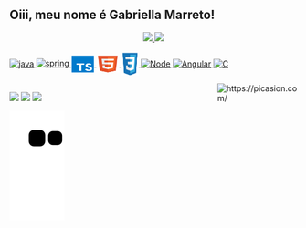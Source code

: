 ## Oiii, meu nome é Gabriella Marreto!
<div align="center">
  <a href="https://github.com/ibaG20">
  <img height="150em" src="https://github-readme-stats.vercel.app/api?username=ibaG20&show_icons=true&theme=dracula&include_all_commits=true&count_private=true"/>
  <img height="150em" src="https://github-readme-stats.vercel.app/api/top-langs/?username=ibaG20&layout=compact&langs_count=7&theme=dracula"/>
</div>
<div style="display: inline_block"><br>

  <img align="center" alt="java" height="30" width="40" src="https://cdn.jsdelivr.net/gh/devicons/devicon/icons/java/java-original.svg" />
  <img lign="bottom" alt="spring" height="25" width="40" src="https://cdn.jsdelivr.net/gh/devicons/devicon/icons/spring/spring-original.svg" />
  <img align="center" alt="Ts" height="30" width="40" src="https://raw.githubusercontent.com/devicons/devicon/master/icons/typescript/typescript-plain.svg">
  <img align="center" alt="HTML" height="30" width="40" src="https://raw.githubusercontent.com/devicons/devicon/master/icons/html5/html5-original.svg">
  <img align="center" alt="CSS" height="40" width="30" src="https://raw.githubusercontent.com/devicons/devicon/master/icons/css3/css3-original.svg">
  <img align="center" alt="Node" height="30" width="40" src="https://cdn.jsdelivr.net/gh/devicons/devicon/icons/nodejs/nodejs-original.svg" />
  <img align="center" alt="Angular" height="30" width="40" src="https://cdn.jsdelivr.net/gh/devicons/devicon/icons/angularjs/angularjs-original.svg" />
  <img align="center" alt="C" height="40" width="32" src="https://cdn.jsdelivr.net/gh/devicons/devicon/icons/c/c-original.svg" />
          
  
  <a href="https://i.picasion.com/pic92/aeae21a431ec61fdaec62620961457f3.gif"><img align="right" src="https://i.picasion.com/pic92/aeae21a431ec61fdaec62620961457f3.gif" width="140" height="140" border="0" alt="https://picasion.com/" /></a>
  
  ##
 
<div> 
  <a href="https://www.instagram.com/gabimarreto/" target="_blank"><img src="https://img.shields.io/badge/-Instagram-%23E4405F?style=for-the-badge&logo=instagram&logoColor=white" target="_blank"></a>
  <a href = "mailto:marretogabriella@gmail.com"><img src="https://img.shields.io/badge/Gmail-D14836?style=for-the-badge&logo=gmail&logoColor=white" target="_blank"></a>
  <a href="https://www.linkedin.com/in/gabriella-marreto-3bab1722b/" target="_blank"><img src="https://img.shields.io/badge/-LinkedIn-%230077B5?style=for-the-badge&logo=linkedin&logoColor=white" target="_blank"></a> 
 
   ![Snake animation](https://github.com/rafaballerini/rafaballerini/blob/output/github-contribution-grid-snake.svg)
 
</div>
